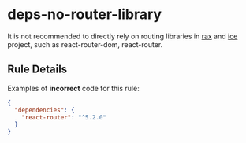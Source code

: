 # deps-no-router-library

It is not recommended to directly rely on routing libraries in [rax](https://rax.js.org/) and [ice](https://ice.work/) project, such as react-router-dom, react-router.

## Rule Details

Examples of **incorrect** code for this rule:

```json
{
  "dependencies": {
    "react-router": "^5.2.0"
  }
}
```
